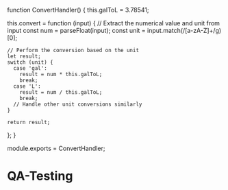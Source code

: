 function ConvertHandler() {
  this.galToL = 3.78541;

  this.convert = function (input) {
    // Extract the numerical value and unit from input
    const num = parseFloat(input);
    const unit = input.match(/[a-zA-Z]+/g)[0];

    // Perform the conversion based on the unit
    let result;
    switch (unit) {
      case 'gal':
        result = num * this.galToL;
        break;
      case 'L':
        result = num / this.galToL;
        break;
      // Handle other unit conversions similarly
    }

    return result;
  };
}

module.exports = ConvertHandler;
# QA-Testing
